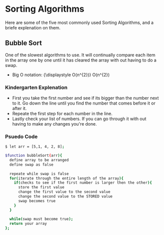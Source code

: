# Sorting Algorithms

Here are some of the five most commonly used Sorting Algorithms, and a briefe explenation on them. 

## Bubble Sort 
One of the slowest algorithms to use. It will continually compare each item in the array one by one until it has cleared the array with out having to do a swap. 
  * Big O notation: 	{\displaystyle O(n^{2})} O(n^{2})

### Kindergarten Explenation 
  - First you take the first number and see if its bigger than the number next to it. Go down the line until you find the number that comes before it or after it.  
  - Repeate the first step for each number in the line. 
  - Lastly check your list of numbers. If you can go through it with out having to make any changes you're done. 
  
### Psuedo Code
```sh 
$ let arr = [5,1, 4, 2, 8];

$function bubbleSort(arr){
  define array to be arranged 
  define swap as false 
  
  repeate while swap is false 
  for(iterate through the entire length of the array){
    if(checks to see if the first number is larger then the other){
      store the first value 
      change the first value to the second value 
      change the second value to the STORED value
      swap becomes true 
    }
  }
  
  while(swap must become true);
  return your array
};
``` 
